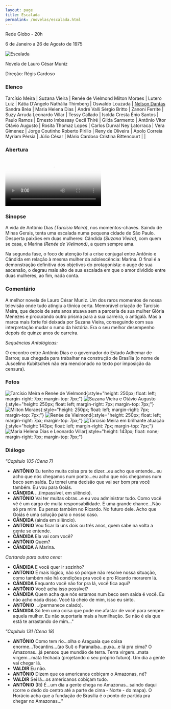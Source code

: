 ```yaml
---
layout: page
title: Escalada
permalink: /novelas/escalada.html
---
```


Rede Globo - 20h

6 de Janeiro a 26 de Agosto de 1975

![Escalada](/novelas/img/escalada_tarcisio_e.jpg)

Novela de Lauro César Muniz

Direção: Régis Cardoso

### Elenco

Tarcísio Meira | Suzana Vieira | Renée de Vielmond
Milton Moraes | Lutero Luiz | Kátia D'Angelo
Nathália Thimberg | Oswaldo Louzada | [Nelson Dantas](/novelas/nelson_dantas.html)
Sandra Bréa | Maria Helena Dias | André Valli
Sérgio Britto | Zanoni Ferrite | Suzy Arruda
Leonardo Villar | Tessy Callado | Isolda Cresta
Ênio Santos | Paulo Ramos | Ernesto Imbassay
Cecil Thiré | Gilda Sarmento | Antônio Vítor
Otávio Augusto | Rosita Thomaz Lopes | Carlos Durval
Ney Latorraca | Vera Gimenez | Jorge Coutinho
Roberto Pirillo | Reny de Oliveira | Apolo Correia
Myriam Pérsia | Júlio César | Mário Cardoso
Cristina Bittencourt | | 

### Abertura

<video poster="/novelas/img/escalada_abertura.png" id="player" playsinline controls>
    <source src="https://124700.selcdn.ru/srv.victor3d.com.br/novelas/escalada_1975.mp4" type="video/mp4">
</video>

### Sinopse

A vida de Antônio Dias *(Tarcísio Meira)*, nos momentos-chaves. Saindo de Minas Gerais, tenta uma escalada numa pequena cidade de São Paulo. Desperta paixões em duas mulheres: Cândida *(Suzana Vieira)*, com quem se casa, e Marina *(Renée de Vielmond)*, a quem sempre ama.

Na segunda fase, o foco de atenção foi a crise conjugal entre Antônio e Cândida em relação à mesma mulher da adolescência: Marina. O final é a demonstração definitiva dos objetivos do protagonista: o auge de sua ascensão, o degrau mais alto de sua escalada em que o amor dividido entre duas mulheres, ao fim, nada conta.

### Comentário

A melhor novela de Lauro César Muniz. Um dos raros momentos de nossa televisão onde tudo atingiu a tônica certa. Memorável criação de Tarcísio Meira, que depois de sete anos atuava sem a parceria de sua mulher Glória Menezes e procurando outro prisma para a sua carreira, o antigalã. Mas a marca mais forte foi deixada por Suzana Vieira, conseguindo com sua interpretação mudar o rumo da história. Era o seu melhor desempenho depois de quinze anos de carreira.

*Sequências Antológicas:*

O encontro entre Antônio Dias e o governador do Estado Adhemar de Barros; sua chegada para trabalhar na construção de Brasília (o nome de Juscelino Kubitschek não era mencionado no texto por imposição da censura).

### Fotos

![Tarcísio Meira e Renée de Vielmond](/novelas/img/escalada_tarcisio_meira_e_renee_de_vielmond.jpg){:style="height: 250px; float: left; margin-right: 7px; margin-top: 7px;"}
![Suzana Vieira e Otávio Augusto](/novelas/img/escalada_susana_vieira_e_otavio_augusto.jpg){:style="height: 250px; float: left; margin-right: 7px; margin-top: 7px;"}
![Milton Moraes](/novelas/img/escalada_milton_moraes.jpg){:style="height: 250px; float: left; margin-right: 7px; margin-top: 7px;"}
![Renée de Vielmond](/novelas/img/escalada_renee_de_vielmond.jpg){:style="height: 250px; float: left; margin-right: 7px; margin-top: 7px;"}
![Tarcísio Meira em brilhante atuação](/novelas/img/escalada_dois_homens.jpg){:style="height: 143px; float: left; margin-right: 7px; margin-top: 7px;"}
![Maria Helena Dias e Leonardo Villar](/novelas/img/escalada_dias_e_leo_villar.jpg){:style="height: 143px; float: none; margin-right: 7px; margin-top: 7px;"}

### Diálogo

*"Capítulo 105 (Cena 7)*

* **ANTÔNIO** Eu tenho muita coisa pra te dizer...eu acho que entende...eu acho que nós chegamos num ponto...eu acho que nós chegamos num beco sem saída. Eu tomei uma decisão que vai ser bom pra você também. Eu vou para Goiás.
* **CÂNDIDA** ...(impassível, em silêncio).
* **ANTÔNIO** Vai ter muitas obras...e eu vou administrar tudo. Como você vê é um cargo de muita responsabilidade. É uma grande chance...Não só pra mim. Eu penso também no Ricardo. No futuro dele. Acho que Goiás é uma solução para o nosso caso.
* **CÂNDIDA** (ainda em silêncio).
* **ANTÔNIO** Vou ficar lá uns dois ou três anos, quem sabe na volta a gente se entende.
* **CÂNDIDA** Ela vai com você?
* **ANTÔNIO** Quem?
* **CÂNDIDA** A Marina.

*Cortando para outra cena:*

* **CÂNDIDA** E você quer ir sozinho?
* **ANTÔNIO** É mais lógico, não só porque não resolve nossa situação, como também não há condições pra você e pro Ricardo morarem lá.
* **CÂNDIDA** Enquanto você não for pra lá, você fica aqui?
* **ANTÔNIO** Você acha isso possível?
* **CÂNDIDA** Quem acha que nós estamos num beco sem saída é você. Eu não acho nada disso. Você tá cheio de mim, isso eu sinto.
* **ANTÔNIO** ...(permanece calado).
* **CÂNDIDA** Só tem uma coisa que pode me afastar de você para sempre: aquela mulher. Eu não suportaria mais a humilhação. Se não é ela que está te arrastando de mim..."

*"Capítulo 131 (Cena 18)*

* **ANTÔNIO** Como tem rio...olha o Araguaia que coisa enorme...Tocantins...(ao Sul) o Paranaíba...puxa...e lá pra cima? O Amazonas...já pensou que mundão de terra. Terra virgem...mata virgem...mata fechada (projetando o seu próprio futuro). Um dia a gente vai chegar lá.
* **VALDIR** Eu não.
* **ANTÔNIO** Dizem que os americanos cobiçam o Amazonas, né?
* **VALDIR** Sei lá...os americanos cobiçam tudo.
* **ANTÔNIO** (Ri) É...um dia a gente chega no Amazonas...saindo daqui (corre o dedo do centro até a parte de cima - Norte - do mapa). O Horácio acha que a fundação de Brasília é o ponto de partida pra chegar no Amazonas..."
